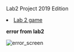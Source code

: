 Lab2 Project 2019 Edition 

<li><a href="Labs/unitylab2/Web/lab2/index.html">Lab 2 game</a></li>

**error from lab2**

![error_screen](https://user-images.githubusercontent.com/58943138/103475092-debcef80-4ddc-11eb-9e81-357e372ee0d6.png)

